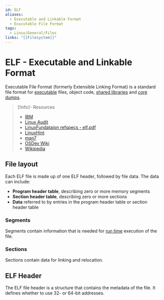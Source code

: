 ```yaml
---
id: ELF
aliases:
  - Executable and Linkable Format
  - Exucutable File Format
tags:
  - Linux/General/Files
links: "[[Filesystem]]"
---
```


# ELF - Executable and Linkable Format

Executable File Format (formerly Extensible Linking Format) is a standard file
format for [executable](https://en.wikipedia.org/wiki/Executable) files, object
code, [shared libraries](https://en.wikipedia.org/wiki/Library_(computing)) and
[core dumps](https://en.wikipedia.org/wiki/Core_dump).

> [!info]- Resources
>
>- [IBM](https://www.ibm.com/docs/en/ztpf/1.1.0.14?topic=linkage-executable-linking-format-elf)
>- [Linux Audit](https://linux-audit.com/elf-binaries-on-linux-understanding-and-analysis/)
>- [LinuxFundataion refspecs - elf.pdf](https://refspecs.linuxfoundation.org/elf/elf.pdf)
>- [LinuxHint](https://linuxhint.com/understanding_elf_file_format/)
>- [man7](https://man7.org/linux/man-pages/man5/elf.5.html)
>- [OSDev Wiki](https://wiki.osdev.org/ELF)
>- [Wikipedia](https://en.wikipedia.org/wiki/Executable_and_Linkable_Format)

## File layout

Each ELF file is made up of one ELF header, followed by file data. The data can
include:

- **Program header table**, describing zero or more memory segments
- **Section header table**, describing zero or more sections
- **Data** referred to by entries in the program header table or section header
  table

### Segments

Segments contain information that is needed for
[run time](https://en.wikipedia.org/wiki/Run_time_(program_lifecycle_phase))
execution of the file.

### Sections

Sections contain data for linking and relocation.

## ELF Header

The ELF file header is a structure that contains the metadata of the file. It
defines whether to use 32- or 64-bit addresses.
